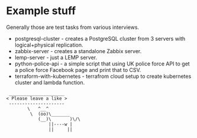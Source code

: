 Example stuff
======

Generally those are test tasks from various interviews.

* postgresql-cluster - creates a PostgreSQL cluster from 3 servers with logical+physical replication.
* zabbix-server - creates a standalone Zabbix server.
* lemp-server - just a LEMP server.
* python-police-api - a simple script that using UK police force API to get a police force Facebook page and print that to CSV.
* terraform-with-kubernetes - terrafrom cloud setup to create kubernetes cluster and lambda function.


```
 _____________________
< Please leave a like >
 ---------------------
        \   ^__^
         \  (oo)\_______
            (__)\       )\/\
                ||----w |
                ||     ||
```
